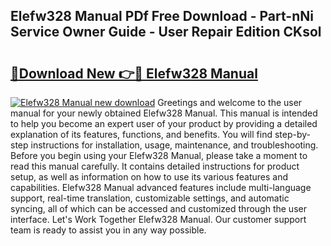## Elefw328 Manual PDf Free Download - Part-nNi Service Owner Guide - User Repair Edition CKsol

# <h2><a href="http://bc14597.oget.top/?id=Elefw328+Manual">🔗Download New 👉🔴 Elefw328 Manual</a></h2>

[![Elefw328 Manual new download](https://i.imgur.com/5g1atiW.png)](http://bc14597.oget.top/?id=Elefw328+Manual)
Greetings and welcome to the user manual for your newly obtained Elefw328 Manual. This manual is intended to help you become an expert user of your product by providing a detailed explanation of its features, functions, and benefits. You will find step-by-step instructions for installation, usage, maintenance, and troubleshooting. Before you begin using your Elefw328 Manual, please take a moment to read this manual carefully. It contains detailed instructions for product setup, as well as information on how to use its various features and capabilities. Elefw328 Manual advanced features include multi-language support, real-time translation, customizable settings, and automatic syncing, all of which can be accessed and customized through the user interface. Let's Work Together Elefw328 Manual. Our customer support team is ready to assist you in any way possible.
